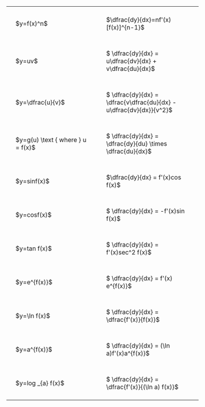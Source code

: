 #  
<br>
<style type="text/css">
#T_31bdb th.col_heading {
  text-align: left;
  font-size: 1em;
}
#T_31bdb td {
  text-align: left;
  font-size: 1em;
  padding: 1.5em;
}
#T_31bdb_row0_col0, #T_31bdb_row0_col1, #T_31bdb_row1_col0, #T_31bdb_row1_col1, #T_31bdb_row2_col0, #T_31bdb_row2_col1, #T_31bdb_row3_col0, #T_31bdb_row3_col1, #T_31bdb_row4_col0, #T_31bdb_row4_col1, #T_31bdb_row5_col0, #T_31bdb_row5_col1, #T_31bdb_row6_col0, #T_31bdb_row6_col1, #T_31bdb_row7_col0, #T_31bdb_row7_col1, #T_31bdb_row8_col0, #T_31bdb_row8_col1, #T_31bdb_row9_col0, #T_31bdb_row9_col1, #T_31bdb_row10_col0, #T_31bdb_row10_col1 {
  width: 400px;
  white-space: pre-wrap;
}
</style>
<table id="T_31bdb">
  <thead>
  </thead>
  <tbody>
    <tr>
      <td id="T_31bdb_row0_col0" class="data row0 col0" >$y=f(x)^n$</td>
      <td id="T_31bdb_row0_col1" class="data row0 col1" >$\dfrac{dy}{dx}=nf'(x)[f(x)]^{n-1}$</td>
    </tr>
    <tr>
      <td id="T_31bdb_row1_col0" class="data row1 col0" >$y=uv$</td>
      <td id="T_31bdb_row1_col1" class="data row1 col1" >$ \dfrac{dy}{dx} = u\dfrac{dv}{dx} + v\dfrac{du}{dx}$</td>
    </tr>
    <tr>
      <td id="T_31bdb_row2_col0" class="data row2 col0" >$y=\dfrac{u}{v}$</td>
      <td id="T_31bdb_row2_col1" class="data row2 col1" >$ \dfrac{dy}{dx} = \dfrac{v\dfrac{du}{dx} - u\dfrac{dv}{dx}}{v^2}$</td>
    </tr>
    <tr>
      <td id="T_31bdb_row3_col0" class="data row3 col0" >$y=g(u) \text { where } u = f(x)$</td>
      <td id="T_31bdb_row3_col1" class="data row3 col1" >$ \dfrac{dy}{dx} = \dfrac{dy}{du} \times \dfrac{du}{dx}$</td>
    </tr>
    <tr>
      <td id="T_31bdb_row4_col0" class="data row4 col0" >$y=sinf(x)$</td>
      <td id="T_31bdb_row4_col1" class="data row4 col1" >$\dfrac{dy}{dx} = f'(x)cos f(x)$</td>
    </tr>
    <tr>
      <td id="T_31bdb_row5_col0" class="data row5 col0" >$y=cosf(x)$</td>
      <td id="T_31bdb_row5_col1" class="data row5 col1" >$ \dfrac{dy}{dx} = -f'(x)sin f(x)$</td>
    </tr>
    <tr>
      <td id="T_31bdb_row6_col0" class="data row6 col0" >$y=tan f(x)$</td>
      <td id="T_31bdb_row6_col1" class="data row6 col1" >$ \dfrac{dy}{dx} = f'(x)sec^2 f(x)$</td>
    </tr>
    <tr>
      <td id="T_31bdb_row7_col0" class="data row7 col0" >$y=e^{f(x)}$</td>
      <td id="T_31bdb_row7_col1" class="data row7 col1" >$ \dfrac{dy}{dx} = f'(x) e^{f(x)}$</td>
    </tr>
    <tr>
      <td id="T_31bdb_row8_col0" class="data row8 col0" >$y=\ln f(x)$</td>
      <td id="T_31bdb_row8_col1" class="data row8 col1" >$ \dfrac{dy}{dx} = \dfrac{f'(x)}{f(x)}$</td>
    </tr>
    <tr>
      <td id="T_31bdb_row9_col0" class="data row9 col0" >$y=a^{f(x)}$</td>
      <td id="T_31bdb_row9_col1" class="data row9 col1" >$ \dfrac{dy}{dx} = (\ln a)f'(x)a^{f(x)}$</td>
    </tr>
    <tr>
      <td id="T_31bdb_row10_col0" class="data row10 col0" >$y=log _{a} f(x)$</td>
      <td id="T_31bdb_row10_col1" class="data row10 col1" >$ \dfrac{dy}{dx} = \dfrac{f'(x)}{(\ln a) f(x)}$</td>
    </tr>
  </tbody>
</table>
